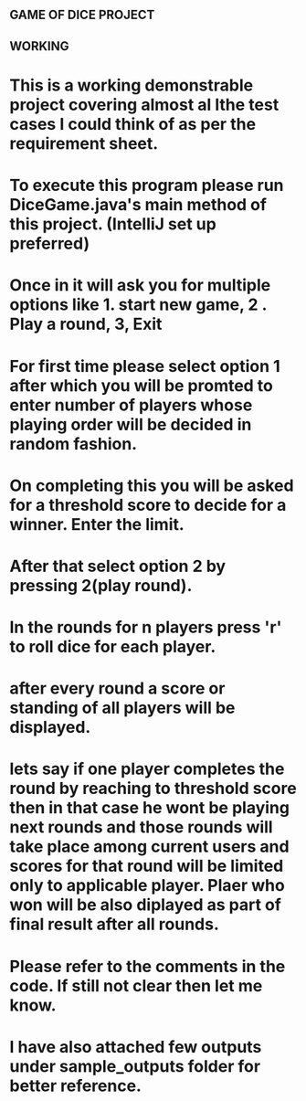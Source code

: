 ## GAME OF DICE PROJECT

## WORKING

# This is a working demonstrable project covering almost al lthe test cases I could think of as per the requirement sheet.
# To execute this program please run DiceGame.java's main method of this project. (IntelliJ set up preferred)
# Once in it will ask you for multiple options like 1. start new game, 2 . Play a round, 3, Exit
# For first time please select option 1 after which you will be promted to enter number of players whose playing order will be decided in random fashion.
# On completing this you will be asked for a threshold score to decide for a winner. Enter the limit.
# After that select option 2 by pressing 2(play round).
# In the rounds for n players press 'r' to roll dice for each player.
# after every round a score or standing of all players will be displayed.
# lets say if one player completes the round by reaching to threshold score then in that case he wont be playing next rounds and those rounds will take place among current users and scores for that round will be limited only to applicable player. Plaer who won will be also diplayed as part of final result after all rounds.
# Please refer to the comments in the code. If still not clear then let me know.
# I have also attached few outputs under sample_outputs folder for better reference.